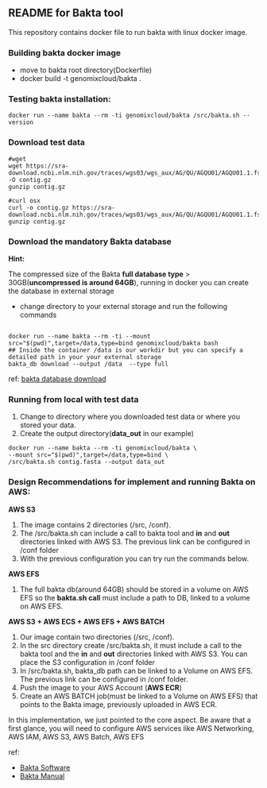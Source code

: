 ## README for Bakta tool ##

This repository contains docker file to run bakta with linux docker image.

### Building bakta docker image

* move to bakta root directory(Dockerfile)
* docker build -t genomixcloud/bakta .

### Testing bakta installation:

```shell
docker run --name bakta --rm -ti genomixcloud/bakta /src/bakta.sh --version
```

### Download test data 

```shell
#wget 
wget https://sra-download.ncbi.nlm.nih.gov/traces/wgs03/wgs_aux/AG/QU/AGQU01/AGQU01.1.fsa_nt.gz -O contig.gz
gunzip contig.gz
```

```shell
#curl osx
curl -o contig.gz https://sra-download.ncbi.nlm.nih.gov/traces/wgs03/wgs_aux/AG/QU/AGQU01/AGQU01.1.fsa_nt.gz
gunzip contig.gz

```

### Download the mandatory Bakta database 

**Hint:**</br>

The compressed size of the Bakta **full database type** > 30GB(**uncompressed is around 64GB**), running in docker you can create 
the database in external storage
* change directory to your external storage and run the following commands 

```shell

docker run --name bakta --rm -ti --mount src="$(pwd)",target=/data,type=bind genomixcloud/bakta bash
## Inside the container /data is our workdir but you can specify a detailed path in your your external storage
bakta_db download --output /data  --type full

```

ref: [bakta database download](https://github.com/oschwengers/bakta/blob/main/README.md#database-download)


### Running from local with test data 

1. Change to directory where you downloaded test data or where you stored your data.  
2. Create the output directory(**data_out** in our example) 

```shell
docker run --name bakta --rm -ti genomixcloud/bakta \
--mount src="$(pwd)",target=/data,type=bind \
/src/bakta.sh contig.fasta --output data_out 

```

### Design Recommendations for implement and running Bakta on AWS:

**AWS S3**
1. The image contains 2 directories (/src, /conf).
2. The /src/bakta.sh can include a call to bakta tool and **in** and **out** directories linked with AWS S3. The previous link can be configured in /conf folder
3. With the previous configuration you can try run the commands below.

**AWS EFS**
1. The full bakta db(around 64GB) should be stored in a volume on AWS EFS so the **bakta.sh call** must include a path to DB, linked to a volume on AWS EFS.

**AWS S3 + AWS ECS + AWS EFS + AWS BATCH**

1. Our image contain two directories (/src, /conf).
2. In the src directory create /src/bakta.sh, it must include a call to the bakta tool and the **in** and **out** directories linked with AWS S3. You can place the S3 configuration in /conf folder
3. In /src/bakta.sh, bakta_db path can be linked to a Volume on AWS EFS. The previous link can be configured in /conf folder.
3. Push the image to your AWS Account (**AWS ECR**)
4. Create an AWS BATCH job(must be linked to a Volume on AWS EFS) that points to the Bakta image, previously uploaded in AWS ECR.

In this implementation, we just pointed to the core aspect. Be aware that a first glance, you will need to configure AWS services like AWS Networking, AWS IAM, AWS S3, AWS Batch, AWS EFS  

ref:
* [Bakta Software](https://github.com/oschwengers/bakta/blob/main/README.md#installation)
* [Bakta Manual](https://github.com/oschwengers/bakta/blob/main/README.md) 